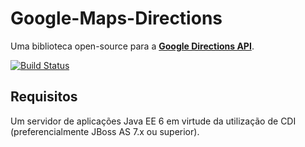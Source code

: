 # Google-Maps-Directions  

Uma biblioteca open-source para a [**Google Directions API**](https://developers.google.com/maps/documentation/directions/).

[![Build Status](https://travis-ci.org/ricardolonga/google-maps-directions.png?branch=master)](https://travis-ci.org/ricardolonga/google-maps-directions)

## Requisitos  

Um servidor de aplicações Java EE 6 em virtude da utilização de CDI (preferencialmente JBoss AS 7.x ou superior). 

